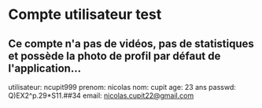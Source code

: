 # Compte utilisateur test
## Ce compte n'a pas de vidéos, pas de statistiques et possède la photo de profil par défaut de l'application...
utilisateur: ncupit999
prenom: nicolas
nom: cupit
age: 23 ans
passwd: Q)EX2^p.29*S11.##34
email: nicolas.cupit22@gmail.com